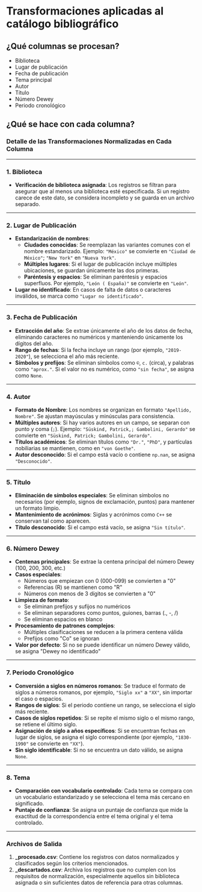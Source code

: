 # Transformaciones aplicadas al catálogo bibliográfico

## ¿Qué columnas se procesan?
- Biblioteca
- Lugar de publicación
- Fecha de publicación
- Tema principal
- Autor
- Título
- Número Dewey
- Periodo cronológico

## ¿Qué se hace con cada columna?
### Detalle de las Transformaciones Normalizadas en Cada Columna

---

### 1. **Biblioteca**
   - **Verificación de biblioteca asignada**: Los registros se filtran para asegurar que al menos una biblioteca esté especificada. Si un registro carece de este dato, se considera incompleto y se guarda en un archivo separado.
   
---

### 2. **Lugar de Publicación**
   - **Estandarización de nombres**:
      - **Ciudades conocidas**: Se reemplazan las variantes comunes con el nombre estandarizado. Ejemplo: `"México"` se convierte en `"Ciudad de México"`; `"New York"` en `"Nueva York"`.
      - **Múltiples lugares**: Si el lugar de publicación incluye múltiples ubicaciones, se guardan únicamente las dos primeras.
      - **Paréntesis y espacios**: Se eliminan paréntesis y espacios superfluos. Por ejemplo, `"León ( España)"` se convierte en `"León"`.
   - **Lugar no identificado**: En casos de falta de datos o caracteres inválidos, se marca como `"Lugar no identificado"`.

---

### 3. **Fecha de Publicación**
   - **Extracción del año**: Se extrae únicamente el año de los datos de fecha, eliminando caracteres no numéricos y manteniendo únicamente los dígitos del año.
   - **Rango de fechas**: Si la fecha incluye un rango (por ejemplo, `"2019-2020"`), se selecciona el año más reciente.
   - **Símbolos y prefijos**: Se eliminan símbolos como `©`, `c.` (circa), y palabras como `"aprox."`. Si el valor no es numérico, como `"sin fecha"`, se asigna como `None`.

---

### 4. **Autor**
   - **Formato de Nombre**: Los nombres se organizan en formato `"Apellido, Nombre"`. Se ajustan mayúsculas y minúsculas para consistencia.
   - **Múltiples autores**: Si hay varios autores en un campo, se separan con punto y coma (`;`). Ejemplo: `"Süskind, Patrick,; Gambolini, Gerardo"` se convierte en `"Süskind, Patrick; Gambolini, Gerardo"`.
   - **Títulos académicos**: Se eliminan títulos como `"Dr."`, `"PhD"`, y partículas nobiliarias se mantienen, como en `"von Goethe"`.
   - **Autor desconocido**: Si el campo está vacío o contiene `np.nan`, se asigna `"Desconocido"`.

---

### 5. **Título**
   - **Eliminación de símbolos especiales**: Se eliminan símbolos no necesarios (por ejemplo, signos de exclamación, puntos) para mantener un formato limpio.
   - **Mantenimiento de acrónimos**: Siglas y acrónimos como `C++` se conservan tal como aparecen.
   - **Título desconocido**: Si el campo está vacío, se asigna `"Sin título"`.

---

### 6. **Número Dewey**
   - **Centenas principales**: Se extrae la centena principal del número Dewey (100, 200, 300, etc.)
   - **Casos especiales**:
     - Números que empiezan con 0 (000-099) se convierten a "0"
     - Referencias (R) se mantienen como "R"
     - Números con menos de 3 dígitos se convierten a "0"
   - **Limpieza de formato**:
     - Se eliminan prefijos y sufijos no numéricos
     - Se eliminan separadores como puntos, guiones, barras (., -, /)
     - Se eliminan espacios en blanco
   - **Procesamiento de patrones complejos**:
     - Múltiples clasificaciones se reducen a la primera centena válida
     - Prefijos como "Co" se ignoran
   - **Valor por defecto**: Si no se puede identificar un número Dewey válido, se asigna "Dewey no identificado"

---

### 7. **Periodo Cronológico**
   - **Conversión a siglos en números romanos**: Se traduce el formato de siglos a números romanos, por ejemplo, `"Siglo xx"` a `"XX"`, sin importar el caso o espacios.
   - **Rangos de siglos**: Si el periodo contiene un rango, se selecciona el siglo más reciente.
   - **Casos de siglos repetidos**: Si se repite el mismo siglo o el mismo rango, se retiene el último siglo.
   - **Asignación de siglo a años específicos**: Si se encuentran fechas en lugar de siglos, se asigna el siglo correspondiente (por ejemplo, `"1830-1990"` se convierte en `"XX"`).
   - **Sin siglo identificable**: Si no se encuentra un dato válido, se asigna `None`.

---

### 8. **Tema**
   - **Comparación con vocabulario controlado**: Cada tema se compara con un vocabulario estandarizado y se selecciona el tema más cercano en significado.
   - **Puntaje de confianza**: Se asigna un puntaje de confianza que mide la exactitud de la correspondencia entre el tema original y el tema controlado.

---

### **Archivos de Salida**
1. **_procesado.csv**: Contiene los registros con datos normalizados y clasificados según los criterios mencionados.
2. **_descartados.csv**: Archiva los registros que no cumplen con los requisitos de normalización, especialmente aquellos sin biblioteca asignada o sin suficientes datos de referencia para otras columnas.